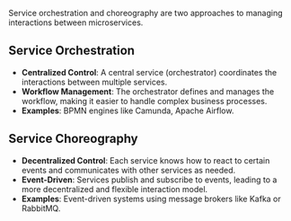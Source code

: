 Service orchestration and choreography are two approaches to managing interactions between microservices.

## Service Orchestration

- **Centralized Control**: A central service (orchestrator) coordinates the interactions between multiple services.
- **Workflow Management**: The orchestrator defines and manages the workflow, making it easier to handle complex business processes.
- **Examples**: BPMN engines like Camunda, Apache Airflow.

## Service Choreography

- **Decentralized Control**: Each service knows how to react to certain events and communicates with other services as needed.
- **Event-Driven**: Services publish and subscribe to events, leading to a more decentralized and flexible interaction model.
- **Examples**: Event-driven systems using message brokers like Kafka or RabbitMQ.